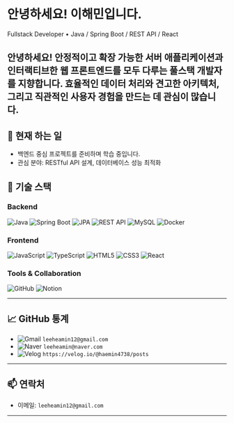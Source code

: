 # 안녕하세요! 이해민입니다.

Fullstack Developer • Java / Spring Boot / REST API / React

안녕하세요! 안정적이고 확장 가능한 서버 애플리케이션과 인터랙티브한 웹 프론트엔드를 모두 다루는 풀스택 개발자를 지향합니다. 효율적인 데이터 처리와 견고한 아키텍처, 그리고 직관적인 사용자 경험을 만드는 데 관심이 많습니다.
---

## 🔭 현재 하는 일

* 백엔드 중심 프로젝트를 준비하며 학습 중입니다.
* 관심 분야: RESTful API 설계, 데이터베이스 성능 최적화

## 🧰 기술 스택

### Backend

![Java](https://img.shields.io/badge/Java-007396?style=for-the-badge\&logo=java\&logoColor=white)
![Spring Boot](https://img.shields.io/badge/Spring%20Boot-6DB33F?style=for-the-badge\&logo=springboot\&logoColor=white)
![JPA](https://img.shields.io/badge/JPA-59666C?style=for-the-badge\&logo=hibernate\&logoColor=white)
![REST API](https://img.shields.io/badge/REST%20API-005571?style=for-the-badge\&logo=fastapi\&logoColor=white)
![MySQL](https://img.shields.io/badge/MySQL-4479A1?style=for-the-badge\&logo=mysql\&logoColor=white)
![Docker](https://img.shields.io/badge/Docker-2496ED?style=for-the-badge\&logo=docker\&logoColor=white)

### Frontend

![JavaScript](https://img.shields.io/badge/JavaScript-F7DF1E?style=for-the-badge\&logo=javascript\&logoColor=black)
![TypeScript](https://img.shields.io/badge/TypeScript-3178C6?style=for-the-badge\&logo=typescript\&logoColor=white)
![HTML5](https://img.shields.io/badge/HTML5-E34F26?style=for-the-badge\&logo=html5\&logoColor=white)
![CSS3](https://img.shields.io/badge/CSS3-1572B6?style=for-the-badge\&logo=css3\&logoColor=white)
![React](https://img.shields.io/badge/React-61DAFB?style=for-the-badge\&logo=react\&logoColor=black)

### Tools & Collaboration

![GitHub](https://img.shields.io/badge/GitHub-181717?style=for-the-badge\&logo=github\&logoColor=white)
![Notion](https://img.shields.io/badge/Notion-000000?style=for-the-badge\&logo=notion\&logoColor=white)

---

## 📈 GitHub 통계

* ![Gmail](https://img.shields.io/badge/Gmail-D14836?style=for-the-badge\&logo=gmail\&logoColor=white) `leeheamin12@gmail.com`
* ![Naver](https://img.shields.io/badge/Naver-03C75A?style=for-the-badge\&logo=naver\&logoColor=white) `leeheamin@naver.com`
* ![Velog](https://img.shields.io/badge/Velog-20C997?style=for-the-badge\&logo=velog\&logoColor=white) `https://velog.io/@haemin4738/posts`


---

## 📫 연락처

* 이메일: `leeheamin12@gmail.com`

---



